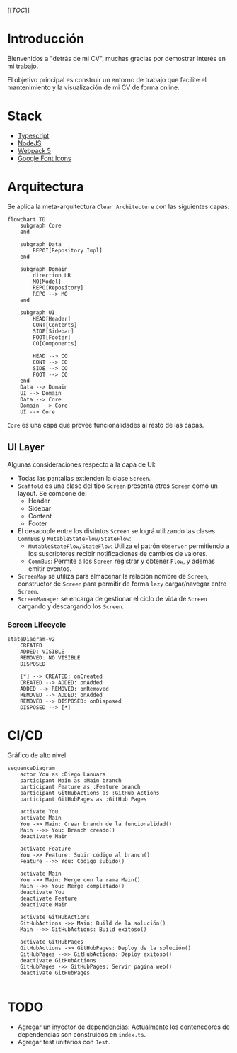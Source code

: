 
[[_TOC_]]

# Introducción

Bienvenidos a "detrás de mi CV", muchas gracias por demostrar interés en mi trabajo.

El objetivo principal es construir un entorno de trabajo que facilite el mantenimiento y la visualización de mi CV de forma online.

# Stack

- [Typescript](https://www.typescriptlang.org/)
- [NodeJS](https://nodejs.org/)
- [Webpack 5](https://webpack.js.org/)
- [Google Font Icons](https://fonts.google.com/icons)

# Arquitectura

Se aplica la meta-arquitectura `Clean Architecture` con las siguientes capas:

```mermaid
flowchart TD
    subgraph Core
    end

    subgraph Data
        REPOI[Repository Impl]
    end

    subgraph Domain
        direction LR
        MO[Model]
        REPO[Repository]
        REPO --> MO
    end

    subgraph UI
        HEAD[Header]
        CONT[Contents]
        SIDE[Sidebar]
        FOOT[Footer]
        CO[Components]

        HEAD --> CO
        CONT --> CO
        SIDE --> CO
        FOOT --> CO
    end
    Data --> Domain
    UI --> Domain
    Data --> Core
    Domain --> Core
    UI --> Core
```

`Core` es una capa que provee funcionalidades al resto de las capas.

## UI Layer

Algunas consideraciones respecto a la capa de UI:

- Todas las pantallas extienden la clase `Screen`.
- `Scaffold` es una clase del tipo `Screen` presenta otros `Screen` como un layout. Se compone de:
  - Header
  - Sidebar
  - Content
  - Footer
- El desacople entre los distintos `Screen` se lográ utilizando las clases `CommBus` y `MutableStateFlow/StateFlow`:
  - `MutableStateFlow/StateFlow`: Utiliza el patrón `Observer` permitiendo a los suscriptores recibir notificaciones de cambios de valores.
  - `CommBus`: Permite a los `Screen` registrar y obtener `Flow`, y ademas emitir eventos.
- `ScreenMap` se utiliza para almacenar la relación nombre de `Screen`, constructor de `Screen` para permitir de forma `lazy` cargar/navegar entre `Screen`.
- `ScreenManager` se encarga de gestionar el ciclo de vida de `Screen` cargando y descargando los `Screen`.

### Screen Lifecycle

```mermaid
stateDiagram-v2
    CREATED
    ADDED: VISIBLE
    REMOVED: NO VISIBLE
    DISPOSED

    [*] --> CREATED: onCreated
    CREATED --> ADDED: onAdded
    ADDED --> REMOVED: onRemoved
    REMOVED --> ADDED: onAdded
    REMOVED --> DISPOSED: onDisposed
    DISPOSED --> [*]
```

# CI/CD

Gráfico de alto nivel:

```mermaid
sequenceDiagram
    actor You as :Diego Lanuara
    participant Main as :Main branch
    participant Feature as :Feature branch
    participant GitHubActions as :GitHub Actions
    participant GitHubPages as :GitHub Pages
    
    activate You
    activate Main
    You ->> Main: Crear branch de la funcionalidad()
    Main -->> You: Branch creado()
    deactivate Main
    
    activate Feature
    You ->> Feature: Subir código al branch()
    Feature -->> You: Código subido()
    
    activate Main
    You ->> Main: Merge con la rama Main()
    Main -->> You: Merge completado()
    deactivate You
    deactivate Feature
    deactivate Main

    activate GitHubActions
    GitHubActions ->> Main: Build de la solución()
    Main -->> GitHubActions: Build exitoso()
    
    activate GitHubPages
    GitHubActions ->> GitHubPages: Deploy de la solución()
    GitHubPages -->> GitHubActions: Deploy exitoso()
    deactivate GitHubActions
    GitHubPages ->> GitHubPages: Servir página web()
    deactivate GitHubPages
    
```

# TODO

- Agregar un inyector de dependencias: Actualmente los contenedores de dependencias son construidos en `index.ts`.
- Agregar test unitarios con `Jest`.
